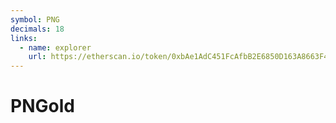 ```yaml
---
symbol: PNG
decimals: 18
links:
  - name: explorer
    url: https://etherscan.io/token/0xbAe1AdC451FcAfbB2E6850D163A8663F419CB420
---
```


# PNGold
